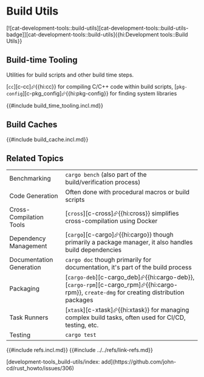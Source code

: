 # Build Utils

[![cat-development-tools::build-utils][cat-development-tools::build-utils-badge]][cat-development-tools::build-utils]{{hi:Development tools::Build Utils}}

## Build-time Tooling

Utilities for build scripts and other build time steps.

[`cc`][c-cc]⮳{{hi:cc}} for compiling C/C++ code within build scripts,
[`pkg-config`][c-pkg_config]⮳{{hi:pkg-config}} for finding system libraries

{{#include build_time_tooling.incl.md}}

## Build Caches

{{#include build_cache.incl.md}}

## Related Topics

| | |
|---|---|
| Benchmarking | `cargo bench` (also part of the build/verification process) |
| Code Generation | Often done with procedural macros or build scripts |
| Cross-Compilation Tools | [`cross`][c-cross]⮳{{hi:cross}} simplifies cross-compilation using Docker |
| Dependency Management | [`cargo`][c-cargo]⮳{{hi:cargo}} though primarily a package manager, it also handles build dependencies |
| Documentation Generation | `cargo doc` though primarily for documentation, it's part of the build process |
| Packaging | [`cargo-deb`][c-cargo_deb]⮳{{hi:cargo-deb}}, [`cargo-rpm`][c-cargo_rpm]⮳{{hi:cargo-rpm}}, `create-dmg` for creating distribution packages |
| Task Runners | [`xtask`][c-xtask]⮳{{hi:xtask}} for managing complex build tasks, often used for CI/CD, testing, etc. |
| Testing | `cargo test` |

{{#include refs.incl.md}}
{{#include ../../refs/link-refs.md}}
<div class="hidden">
[development-tools_build-utils/index: add](https://github.com/john-cd/rust_howto/issues/306)
</div>
